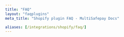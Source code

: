 ```yaml
---
title: "FAQ"
layout: "faqplugins"
meta_title: "Shopify plugin FAQ - MultiSafepay Docs"

aliases: [/integrations/shopify/faq/]
---
```


